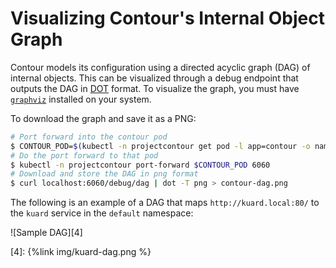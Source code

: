 # Visualizing Contour's Internal Object Graph

Contour models its configuration using a directed acyclic graph (DAG) of internal objects.
This can be visualized through a debug endpoint that outputs the DAG in [DOT][2] format.
To visualize the graph, you must have [`graphviz`][3] installed on your system.

To download the graph and save it as a PNG:

```bash
# Port forward into the contour pod
$ CONTOUR_POD=$(kubectl -n projectcontour get pod -l app=contour -o name | head -1)
# Do the port forward to that pod
$ kubectl -n projectcontour port-forward $CONTOUR_POD 6060
# Download and store the DAG in png format
$ curl localhost:6060/debug/dag | dot -T png > contour-dag.png
```

The following is an example of a DAG that maps `http://kuard.local:80/` to the
`kuard` service in the `default` namespace:

![Sample DAG][4]

[2]: https://en.wikipedia.org/wiki/DOT
[3]: https://graphviz.gitlab.io/
[4]: {%link img/kuard-dag.png %}
